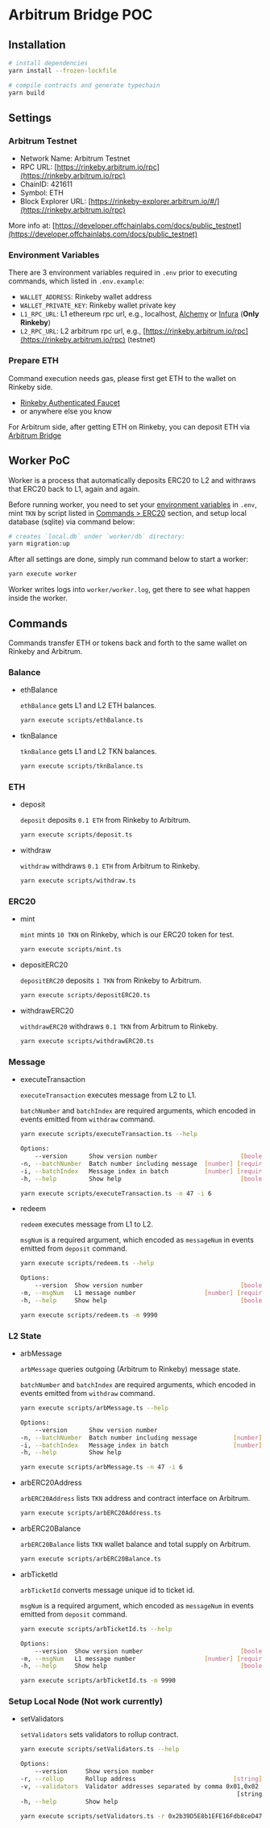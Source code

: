 # Arbitrum Bridge POC

## Installation

```sh
# install dependencies
yarn install --frozen-lockfile

# compile contracts and generate typechain
yarn build
```

## Settings

### Arbitrum Testnet

- Network Name: Arbitrum Testnet
- RPC URL: [https://rinkeby.arbitrum.io/rpc](https://rinkeby.arbitrum.io/rpc)
- ChainID: 421611
- Symbol: ETH
- Block Explorer URL: [https://rinkeby-explorer.arbitrum.io/#/](https://rinkeby.arbitrum.io/rpc)

More info at: [https://developer.offchainlabs.com/docs/public_testnet](https://developer.offchainlabs.com/docs/public_testnet)

### Environment Variables

There are 3 environment variables required in `.env` prior to executing commands, which listed in `.env.example`:

- `WALLET_ADDRESS`: Rinkeby wallet address
- `WALLET_PRIVATE_KEY`: Rinkeby wallet private key
- `L1_RPC_URL`: L1 ethereum rpc url, e.g., localhost, [Alchemy](https://www.alchemy.com/) or [Infura](https://infura.io/) (**Only Rinkeby**)
- `L2_RPC_URL`: L2 arbitrum rpc url, e.g., [https://rinkeby.arbitrum.io/rpc](https://rinkeby.arbitrum.io/rpc) (testnet)

### Prepare ETH

Command execution needs gas, please first get ETH to the wallet on Rinkeby side.

- [Rinkeby Authenticated Faucet](https://faucet.rinkeby.io/)
- or anywhere else you know

For Arbitrum side, after getting ETH on Rinkeby, you can deposit ETH via [Arbitrum Bridge](https://bridge.arbitrum.io/)

## Worker PoC

Worker is a process that automatically deposits ERC20 to L2 and withraws that ERC20 back to L1, again and again.

Before running worker, you need to set your [environment variables](#environment-variables) in `.env`, mint `TKN` by script listed in [Commands > ERC20](#erc20) section, and setup local database (sqlite) via command below:

```sh
# creates `local.db` under `worker/db` directory:
yarn migration:up
```

After all settings are done, simply run command below to start a worker:

```sh
yarn execute worker
```

Worker writes logs into `worker/worker.log`, get there to see what happen inside the worker.

## Commands

Commands transfer ETH or tokens back and forth to the same wallet on Rinkeby and Arbitrum.

### Balance

- ethBalance

    `ethBalance` gets L1 and L2 ETH balances.

    ```sh
    yarn execute scripts/ethBalance.ts 
    ```

- tknBalance

    `tknBalance` gets L1 and L2 TKN balances.

    ```sh
    yarn execute scripts/tknBalance.ts
    ```

### ETH

- deposit

    `deposit` deposits `0.1 ETH` from Rinkeby to Arbitrum.

    ```sh
    yarn execute scripts/deposit.ts
    ```

- withdraw

    `withdraw` withdraws `0.1 ETH` from Arbitrum to Rinkeby.

    ```sh
    yarn execute scripts/withdraw.ts
    ```

### ERC20

- mint

    `mint` mints `10 TKN` on Rinkeby, which is our ERC20 token for test.

    ```sh
    yarn execute scripts/mint.ts 
    ```

- depositERC20

    `depositERC20` deposits `1 TKN` from Rinkeby to Arbitrum.

    ```sh
    yarn execute scripts/depositERC20.ts
    ```

- withdrawERC20

    `withdrawERC20` withdraws `0.1 TKN` from Arbitrum to Rinkeby.

    ```sh
    yarn execute scripts/withdrawERC20.ts
    ```

### Message

- executeTransaction

    `executeTransaction` executes message from L2 to L1.

    `batchNumber` and `batchIndex` are required arguments, which encoded in events emitted from `withdraw` command.

    ```sh
    yarn execute scripts/executeTransaction.ts --help

    Options:
        --version      Show version number                       [boolean]
    -n, --batchNumber  Batch number including message  [number] [required]
    -i, --batchIndex   Message index in batch          [number] [required]
    -h, --help         Show help                                 [boolean]

    yarn execute scripts/executeTransaction.ts -n 47 -i 6
    ```

- redeem

    `redeem` executes message from L1 to L2.

    `msgNum` is a required argument, which encoded as `messageNum` in events emitted from `deposit` command.

    ```sh
    yarn execute scripts/redeem.ts --help

    Options:
        --version  Show version number                           [boolean]
    -m, --msgNum   L1 message number                   [number] [required]
    -h, --help     Show help                                     [boolean]

    yarn execute scripts/redeem.ts -m 9990
    ```

### L2 State

- arbMessage

    `arbMessage` queries outgoing (Arbitrum to Rinkeby) message state.

    `batchNumber` and `batchIndex` are required arguments, which encoded in events emitted from `withdraw` command.

    ```sh
    yarn execute scripts/arbMessage.ts --help

    Options:
        --version      Show version number                               [boolean]
    -n, --batchNumber  Batch number including message          [number] [required]
    -i, --batchIndex   Message index in batch                  [number] [required]
    -h, --help         Show help                                         [boolean]

    yarn execute scripts/arbMessage.ts -n 47 -i 6
    ```

- arbERC20Address

    `arbERC20Address` lists `TKN` address and contract interface on Arbitrum.

    ```sh
    yarn execute scripts/arbERC20Address.ts
    ```

- arbERC20Balance

    `arbERC20Balance` lists `TKN` wallet balance and total supply on Arbitrum.

    ```sh
    yarn execute scripts/arbERC20Balance.ts 
    ```

- arbTicketId

    `arbTicketId` converts message unique id to ticket id.

    `msgNum` is a required argument, which encoded as `messageNum` in events emitted from `deposit` command.

    ```sh
    yarn execute scripts/arbTicketId.ts --help

    Options:
        --version  Show version number                           [boolean]
    -m, --msgNum   L1 message number                   [number] [required]
    -h, --help     Show help                                     [boolean]
    
    yarn execute scripts/arbTicketId.ts -m 9990
    ```

### Setup Local Node (**Not work currently**)

- setValidators

    `setValidators` sets validators to rollup contract.

    ```sh
    yarn execute scripts/setValidators.ts --help

    Options:
        --version     Show version number                                [boolean]
    -r, --rollup      Rollup address                           [string] [required]
    -v, --validators  Validator addresses separated by comma 0x01,0x02
                                                                [string] [required]
    -h, --help        Show help                                          [boolean]

    yarn execute scripts/setValidators.ts -r 0x2b39D5E8b1EFE16Fdb8ceD47c004733e345f4256 -v 0xf356cb4673c64e0928325029c9a628e9d16099a6,0xe6f31ad783a911b4c77d0c8429898aca788b9a9d
    ```
